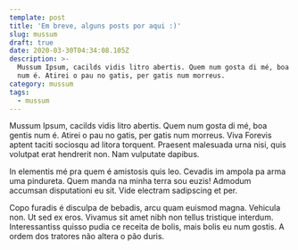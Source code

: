 ```yaml
---
template: post
title: 'Em breve, alguns posts por aqui :)'
slug: mussum
draft: true
date: 2020-03-30T04:34:08.105Z
description: >-
  Mussum Ipsum, cacilds vidis litro abertis. Quem num gosta di mé, boa gentis
  num é. Atirei o pau no gatis, per gatis num morreus.
category: mussum
tags:
  - mussum
---
```

<!--StartFragment-->

Mussum Ipsum, cacilds vidis litro abertis. Quem num gosta di mé, boa gentis num é. Atirei o pau no gatis, per gatis num morreus. Viva Forevis aptent taciti sociosqu ad litora torquent. Praesent malesuada urna nisi, quis volutpat erat hendrerit non. Nam vulputate dapibus.

In elementis mé pra quem é amistosis quis leo. Cevadis im ampola pa arma uma pindureta. Quem manda na minha terra sou euzis! Admodum accumsan disputationi eu sit. Vide electram sadipscing et per.

Copo furadis é disculpa de bebadis, arcu quam euismod magna. Vehicula non. Ut sed ex eros. Vivamus sit amet nibh non tellus tristique interdum. Interessantiss quisso pudia ce receita de bolis, mais bolis eu num gostis. A ordem dos tratores não altera o pão duris.

<!--EndFragment-->
